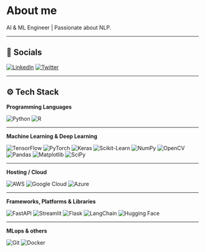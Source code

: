 
# About me  
AI & ML Engineer | Passionate about NLP.

---

## 🔗 Socials  
[![LinkedIn](https://img.shields.io/badge/-LinkedIn-0077B5?style=flat&logo=linkedin)](https://www.linkedin.com/in/konstantinos-tournas-05513b334/)  [![Twitter](https://img.shields.io/badge/-Twitter-1DA1F2?style=flat&logo=twitter)](https://x.com/Tournas_)

---

## ⚙️ Tech Stack

**Programming Languages**  

![Python](https://img.shields.io/badge/-Python-000?style=flat&logo=python&logoColor=white&scale=1.3)  ![R](https://img.shields.io/badge/-R-276DC3?style=flat&logo=r&logoColor=white&scale=1.3)

---

**Machine Learning & Deep Learning**  

![TensorFlow](https://img.shields.io/badge/-TensorFlow-FF6F00?style=flat&logo=tensorflow&logoColor=white&scale=1.3)  ![PyTorch](https://img.shields.io/badge/-PyTorch-EE4C2C?style=flat&logo=pytorch&logoColor=white&scale=1.3)  ![Keras](https://img.shields.io/badge/-Keras-D00000?style=flat&logo=keras&logoColor=white&scale=1.3)  ![Scikit-Learn](https://img.shields.io/badge/-Scikit%20Learn-F7931E?style=flat&logo=scikit-learn&logoColor=white&scale=1.3)  ![NumPy](https://img.shields.io/badge/-NumPy-013243?style=flat&logo=numpy&logoColor=white&scale=1.3)  ![OpenCV](https://img.shields.io/badge/-OpenCV-5C3EE8?style=flat&logo=opencv&logoColor=white&scale=1.3)  ![Pandas](https://img.shields.io/badge/-Pandas-006F61?style=flat&logo=pandas&logoColor=white&scale=1.3)  ![Matplotlib](https://img.shields.io/badge/-Matplotlib-003B57?style=flat&logo=matplotlib&logoColor=white&scale=1.3)  ![SciPy](https://img.shields.io/badge/-SciPy-8A5E9F?style=flat&logo=scipy&logoColor=white&scale=1.3)

---

**Hosting / Cloud**  

![AWS](https://img.shields.io/badge/-AWS-232F3E?style=flat&logo=amazonaws&logoColor=white&scale=1.3)  ![Google Cloud](https://img.shields.io/badge/-Google%20Cloud-4285F4?style=flat&logo=google-cloud&logoColor=white&scale=1.3)  ![Azure](https://img.shields.io/badge/-Azure-0089D6?style=flat&logo=microsoftazure&logoColor=white&scale=1.3)

---

**Frameworks, Platforms & Libraries**  

![FastAPI](https://img.shields.io/badge/-FastAPI-009688?style=flat&logo=fastapi&logoColor=white&scale=1.3)  ![Streamlit](https://img.shields.io/badge/-Streamlit-FF4B4B?style=flat&logo=streamlit&logoColor=white&scale=1.3)  ![Flask](https://img.shields.io/badge/-Flask-000000?style=flat&logo=flask&logoColor=white&scale=1.3)  ![LangChain](https://img.shields.io/badge/-LangChain-FF0000?style=flat&logo=langchain&logoColor=white&scale=1.3)  ![Hugging Face](https://img.shields.io/badge/-Hugging%20Face-FF6F00?style=flat&logo=huggingface&logoColor=white&scale=1.3)

---

**MLops & others**  

![Git](https://img.shields.io/badge/-Git-F05032?style=flat&logo=git&logoColor=white&scale=1.3)  ![Docker](https://img.shields.io/badge/-Docker-2496ED?style=flat&logo=docker&logoColor=white&scale=1.3)
